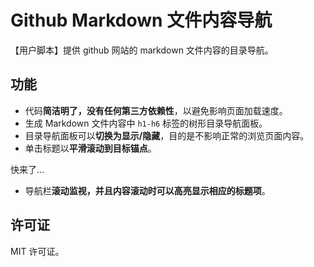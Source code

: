 # Github Markdown 文件内容导航

【用户脚本】提供 github 网站的 markdown 文件内容的目录导航。

## 功能

-   代码**简洁明了，没有任何第三方依赖性**，以避免影响页面加载速度。
-   生成 Markdown 文件内容中 `h1-h6` 标签的树形目录导航面板。
-   目录导航面板可以**切换为显示/隐藏**，目的是不影响正常的浏览页面内容。
-   单击标题以**平滑滚动到目标锚点**。

快来了...

-   导航栏**滚动监视，并且内容滚动时可以高亮显示相应的标题项**。

## 许可证

MIT 许可证。
